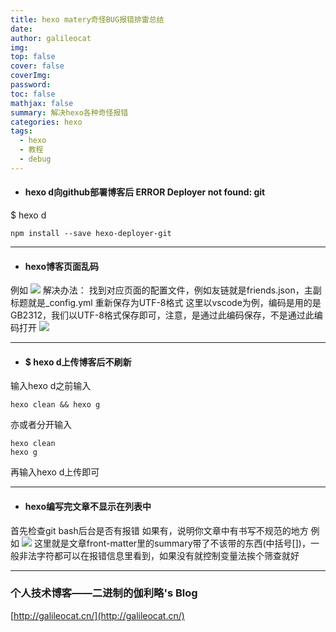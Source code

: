 ```yaml
---
title: hexo matery奇怪BUG报错排雷总结
date: 
author: galileocat
img: 
top: false
cover: false
coverImg: 
password: 
toc: false
mathjax: false
summary: 解决hexo各种奇怪报错
categories: hexo
tags:
  - hexo
  - 教程
  - debug
---
```


* #### hexo d向github部署博客后 ERROR Deployer not found: git

$ hexo d
```
npm install --save hexo-deployer-git
```

---

* #### hexo博客页面乱码
例如
![](https://cdn.jsdelivr.net/gh/QiYi92/ImageHost/img/202108071729506.png)
解决办法：
找到对应页面的配置文件，例如友链就是friends.json，主副标题就是_config.yml
重新保存为UTF-8格式
这里以vscode为例，编码是用的是GB2312，我们以UTF-8格式保存即可，注意，是通过此编码保存，不是通过此编码打开
![](https://cdn.jsdelivr.net/gh/QiYi92/ImageHost/img/202108071733248.png)

---

* #### $ hexo d上传博客后不刷新
输入hexo d之前输入
```
hexo clean && hexo g
```
亦或者分开输入
```
hexo clean
hexo g
```
再输入hexo d上传即可

---

* #### hexo编写完文章不显示在列表中
首先检查git bash后台是否有报错
如果有，说明你文章中有书写不规范的地方
例如
![](https://cdn.jsdelivr.net/gh/QiYi92/ImageHost/img/202108071750556.jpg)
这里就是文章front-matter里的summary带了不该带的东西(中括号[])，一般非法字符都可以在报错信息里看到，如果没有就控制变量法挨个筛查就好

---

### 个人技术博客——二进制的伽利略's Blog
[http://galileocat.cn/](http://galileocat.cn/)


